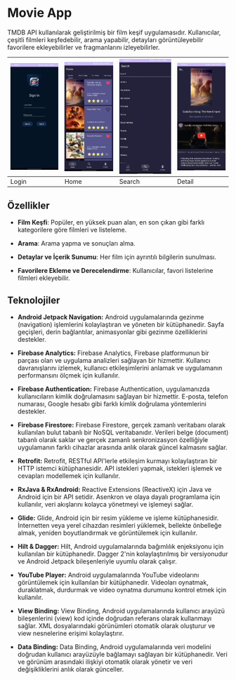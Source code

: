 # Movie App

TMDB API kullanılarak geliştirilmiş bir film keşif uygulamasıdır. Kullanıcılar, çeşitli filmleri keşfedebilir, arama yapabilir, detayları görüntüleyebilir favorilere ekleyebilirler ve fragmanlarını izleyebilirler.

| ![1](https://raw.githubusercontent.com/ZEABAY/MovieApp/main/secreenShoots/login.png) | ![2](https://raw.githubusercontent.com/ZEABAY/MovieApp/main/secreenShoots/Home.png) | ![3](https://raw.githubusercontent.com/ZEABAY/MovieApp/main/secreenShoots/Search.png) | ![4](https://raw.githubusercontent.com/ZEABAY/MovieApp/main/secreenShoots/Detail.png) |
|---|---|---|---|
| Login | Home | Search | Detail |

## Özellikler

- **Film Keşfi**: Popüler, en yüksek puan alan, en son çıkan gibi farklı kategorilere göre filmleri ve listeleme.
  
- **Arama**: Arama yapma ve sonuçları alma.
  
- **Detaylar ve İçerik Sunumu**: Her film için ayrıntılı bilgilerin sunulması. 

- **Favorilere Ekleme ve Derecelendirme**: Kullanıcılar, favori listelerine filmleri ekleyebilir.

## Teknolojiler
- **Android Jetpack Navigation:** Android uygulamalarında gezinme (navigation) işlemlerini kolaylaştıran ve yöneten bir kütüphanedir. Sayfa geçişleri, derin bağlantılar, animasyonlar gibi gezinme özelliklerini destekler.

- **Firebase Analytics:** Firebase Analytics, Firebase platformunun bir parçası olan ve uygulama analizleri sağlayan bir hizmettir. Kullanıcı davranışlarını izlemek, kullanıcı etkileşimlerini anlamak ve uygulamanın performansını ölçmek için kullanılır.

- **Firebase Authentication:** Firebase Authentication, uygulamanızda kullanıcıların kimlik doğrulamasını sağlayan bir hizmettir. E-posta, telefon numarası, Google hesabı gibi farklı kimlik doğrulama yöntemlerini destekler.

- **Firebase Firestore:** Firebase Firestore, gerçek zamanlı veritabanı olarak kullanılan bulut tabanlı bir NoSQL veritabanıdır. Verileri belge (document) tabanlı olarak saklar ve gerçek zamanlı senkronizasyon özelliğiyle uygulamanın farklı cihazlar arasında anlık olarak güncel kalmasını sağlar.

- **Retrofit:** Retrofit, RESTful API'lerle etkileşim kurmayı kolaylaştıran bir HTTP istemci kütüphanesidir. API istekleri yapmak, istekleri işlemek ve cevapları modellemek için kullanılır.

- **RxJava & RxAndroid:** Reactive Extensions (ReactiveX) için Java ve Android için bir API setidir. Asenkron ve olaya dayalı programlama için kullanılır, veri akışlarını kolayca yönetmeyi ve işlemeyi sağlar.

- **Glide:** Glide, Android için bir resim yükleme ve işleme kütüphanesidir. İnternetten veya yerel cihazdan resimleri yüklemek, bellekte önbelleğe almak, yeniden boyutlandırmak ve görüntülemek için kullanılır.

- **Hilt & Dagger:** Hilt, Android uygulamalarında bağımlılık enjeksiyonu için kullanılan bir kütüphanedir. Dagger 2'nin kolaylaştırılmış bir versiyonudur ve Android Jetpack bileşenleriyle uyumlu olarak çalışır.

- **YouTube Player:** Android uygulamalarında YouTube videolarını görüntülemek için kullanılan bir kütüphanedir. Videoları oynatmak, duraklatmak, durdurmak ve video oynatma durumunu kontrol etmek için kullanılır.

- **View Binding:** View Binding, Android uygulamalarında kullanıcı arayüzü bileşenlerini (view) kod içinde doğrudan referans olarak kullanmayı sağlar. XML dosyalarındaki görünümleri otomatik olarak oluşturur ve view nesnelerine erişimi kolaylaştırır.

- **Data Binding:** Data Binding, Android uygulamalarında veri modelini doğrudan kullanıcı arayüzüyle bağlamayı sağlayan bir kütüphanedir. Veri ve görünüm arasındaki ilişkiyi otomatik olarak yönetir ve veri değişikliklerini anlık olarak günceller.
